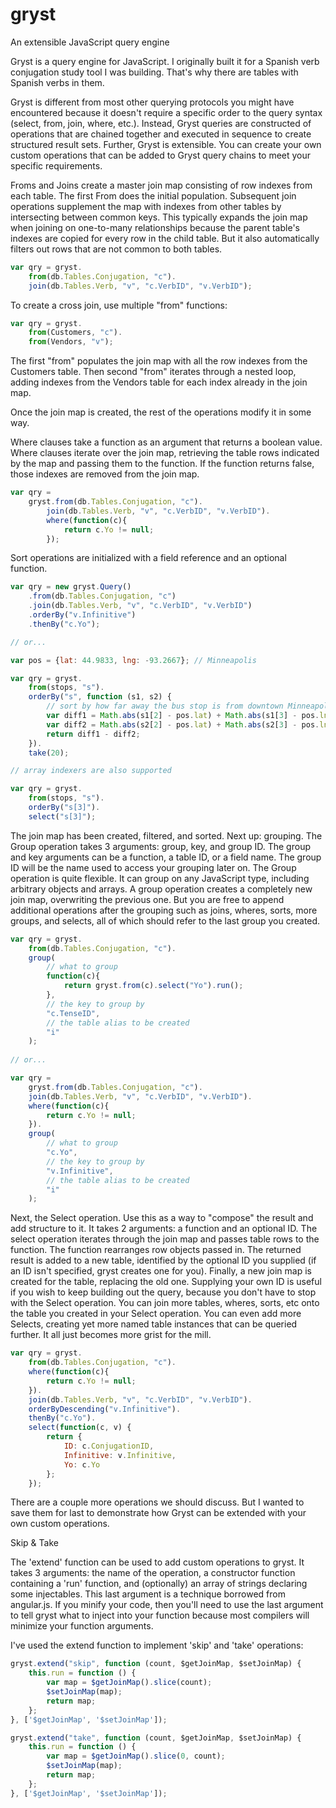 # gryst
An extensible JavaScript query engine

Gryst is a query engine for JavaScript. I originally built it for a Spanish verb conjugation study tool I was building. That's why there are tables with Spanish verbs in them.

Gryst is different from most other querying protocols you might have encountered because it doesn't require a specific order to the query syntax (select, from, join, where, etc.). Instead, Gryst queries are constructed of operations that are chained together and executed in sequence to create structured result sets. Further, Gryst is extensible. You can create your own custom operations that can be added to Gryst query chains to meet your specific requirements.

Froms and Joins create a master join map consisting of row indexes from each table. The first From does the initial population. Subsequent join operations supplement the map with indexes from other tables by intersecting between common keys. This typically expands the join map when joining on one-to-many relationships because the parent table's indexes are copied for every row in the child table. But it also automatically filters out rows that are not common to both tables. 

```javascript
var qry = gryst.
    from(db.Tables.Conjugation, "c").
    join(db.Tables.Verb, "v", "c.VerbID", "v.VerbID");
```

To create a cross join, use multiple "from" functions:

```javascript
var qry = gryst.
    from(Customers, "c").
    from(Vendors, "v");
```

The first "from" populates the join map with all the row indexes from the Customers table. Then second "from" iterates through a nested loop, adding indexes from the Vendors table for each index already in the join map.

Once the join map is created, the rest of the operations modify it in some way.

Where clauses take a function as an argument that returns a boolean value. Where clauses iterate over the join map, retrieving the table rows indicated by the map and passing them to the function. If the function returns false, those indexes are removed from the join map.

```javascript
var qry =
    gryst.from(db.Tables.Conjugation, "c").
        join(db.Tables.Verb, "v", "c.VerbID", "v.VerbID").
        where(function(c){
            return c.Yo != null;
        });
```

Sort operations are initialized with a field reference and an optional function.

```javascript
var qry = new gryst.Query()
    .from(db.Tables.Conjugation, "c")
    .join(db.Tables.Verb, "v", "c.VerbID", "v.VerbID")
    .orderBy("v.Infinitive")
    .thenBy("c.Yo");

// or...

var pos = {lat: 44.9833, lng: -93.2667}; // Minneapolis

var qry = gryst.
    from(stops, "s").
    orderBy("s", function (s1, s2) {
        // sort by how far away the bus stop is from downtown Minneapolis
        var diff1 = Math.abs(s1[2] - pos.lat) + Math.abs(s1[3] - pos.lng);
        var diff2 = Math.abs(s2[2] - pos.lat) + Math.abs(s2[3] - pos.lng);
        return diff1 - diff2;
    }).
    take(20);

// array indexers are also supported

var qry = gryst.
    from(stops, "s").
    orderBy("s[3]").
    select("s[3]");
```

The join map has been created, filtered, and sorted. Next up: grouping. The Group operation takes 3 arguments: group, key, and group ID. The group and key arguments can be a function, a table ID, or a field name. The group ID will be the name used to access your grouping later on. The Group operation is quite flexible. It can group on any JavaScript type, including arbitrary objects and arrays. A group operation creates a completely new join map, overwriting the previous one. But you are free to append additional operations after the grouping such as joins, wheres, sorts, more groups, and selects, all of which should refer to the last group you created.

```javascript
var qry = gryst.
    from(db.Tables.Conjugation, "c").
    group(
        // what to group
        function(c){
            return gryst.from(c).select("Yo").run();
        },
        // the key to group by
        "c.TenseID",
        // the table alias to be created
        "i"
    );
    
// or...

var qry =
    gryst.from(db.Tables.Conjugation, "c").
    join(db.Tables.Verb, "v", "c.VerbID", "v.VerbID").
    where(function(c){
        return c.Yo != null;
    }).
    group(
        // what to group
        "c.Yo",
        // the key to group by
        "v.Infinitive",
        // the table alias to be created
        "i"
    );
```
    
Next, the Select operation. Use this as a way to "compose" the result and add structure to it. It takes 2 arguments: a function and an optional ID. The select operation iterates through the join map and passes table rows to the function. The function rearranges row objects passed in. The returned result is added to a new table, identified by the optional ID you supplied (if an ID isn't specified, gryst creates one for you). Finally, a new join map is created for the table, replacing the old one. Supplying your own ID is useful if you wish to keep building out the query, because you don't have to stop with the Select operation. You can join more tables, wheres, sorts, etc onto the table you created in your Select operation. You can even add more Selects, creating yet more named table instances that can be queried further. It all just becomes more grist for the mill.

```javascript
var qry = gryst.
    from(db.Tables.Conjugation, "c").
    where(function(c){
        return c.Yo != null;
    }).
    join(db.Tables.Verb, "v", "c.VerbID", "v.VerbID").
    orderByDescending("v.Infinitive").
    thenBy("c.Yo").
    select(function(c, v) {
        return {
            ID: c.ConjugationID,
            Infinitive: v.Infinitive,
            Yo: c.Yo
        };
    });
```

There are a couple more operations we should discuss. But I wanted to save them for last to demonstrate how Gryst can be extended with your own custom operations.

Skip & Take

The 'extend' function can be used to add custom operations to gryst. It takes 3 arguments: the name of the operation, a constructor function containing a 'run' function, and (optionally) an array of strings declaring some injectables. This last argument is a technique borrowed from angular.js. If you minify your code, then you'll need to use the last argument to tell gryst what to inject into your function because most compilers will minimize your function arguments.

I've used the extend function to implement 'skip' and 'take' operations:

```javascript
gryst.extend("skip", function (count, $getJoinMap, $setJoinMap) {
    this.run = function () {
        var map = $getJoinMap().slice(count);
        $setJoinMap(map);
        return map;
    };
}, ['$getJoinMap', '$setJoinMap']);

gryst.extend("take", function (count, $getJoinMap, $setJoinMap) {
    this.run = function () {
        var map = $getJoinMap().slice(0, count);
        $setJoinMap(map);
        return map;
    };
}, ['$getJoinMap', '$setJoinMap']);
```
